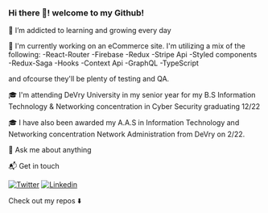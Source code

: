 ### Hi there 👋! welcome to my Github! 

🌱 I’m addicted to learning and growing every day

🔭 I'm currently working on an eCommerce site. I'm utilizing a mix of the following:
-React-Router
-Firebase
-Redux
-Stripe Api
-Styled components
-Redux-Saga
-Hooks
-Context Api
-GraphQL
-TypeScript

and ofcourse they'll be plenty of testing and QA.  

🎓 I'm attending DeVry University in my senior year for my B.S Information Technology & Networking concentration in Cyber Security graduating 12/22

🎓 I have also been awarded my A.A.S in Information Technology and Networking concentration Network Administration from DeVry on 2/22.

💬 Ask me about anything

📬 Get in touch 

[![Twitter](https://img.shields.io/badge/-Twitter-222222?style=flat-square&logo=twitter&logoColor=white&link=https://twitter.com/ez_rios)](https://twitter.com/ez_rios)
[![Linkedin](https://img.shields.io/badge/-LinkedIn-222222?style=flat-square&logo=Linkedin&logoColor=white&link=https://www.linkedin.com/in/ezenielrios/)](https://www.linkedin.com/in/ezenielrios/)


  

Check out my repos ⬇️

